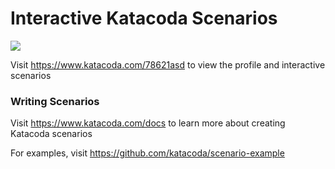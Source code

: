 # Interactive Katacoda Scenarios

[![](http://shields.katacoda.com/katacoda/78621asd/count.svg)](https://www.katacoda.com/78621asd "Get your profile on Katacoda.com")

Visit https://www.katacoda.com/78621asd to view the profile and interactive scenarios

### Writing Scenarios
Visit https://www.katacoda.com/docs to learn more about creating Katacoda scenarios

For examples, visit https://github.com/katacoda/scenario-example
